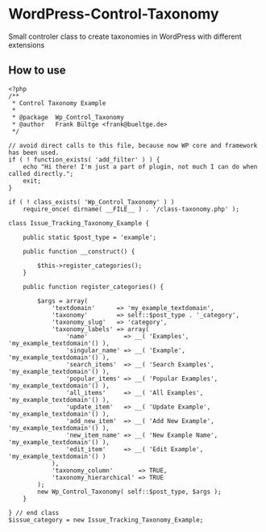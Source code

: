 # WordPress-Control-Taxonomy
Small controler class to create taxonomies in WordPress with different extensions

## How to use
	
	<?php
	/**
	 * Control Taxonomy Example
	 * 
	 * @package  Wp_Control_Taxonomy
	 * @author   Frank Bültge <frank@bueltge.de>
	 */

	// avoid direct calls to this file, because now WP core and framework has been used.
	if ( ! function_exists( 'add_filter' ) ) {
		echo "Hi there! I'm just a part of plugin, not much I can do when called directly.";
		exit;
	}

	if ( ! class_exists( 'Wp_Control_Taxonomy' ) )
		require_once( dirname( __FILE__ ) . '/class-taxonomy.php' );

	class Issue_Tracking_Taxonomy_Example {
		
		public static $post_type = 'example';
		
		public function __construct() {
			
			$this->register_categories();
		}
		
		public function register_categories() {
			
			$args = array(
				'textdomain'      => 'my_example_textdomain',
				'taxonomy'        => self::$post_type . '_category',
				'taxonomy_slug'   => 'category',
				'taxonomy_labels' => array(
					'name'          => __( 'Examples', 'my_example_textdomain'() ),
					'singular_name' => __( 'Example', 'my_example_textdomain'() ),
					'search_items'  => __( 'Search Examples', 'my_example_textdomain'() ),
					'popular_items' => __( 'Popular Examples', 'my_example_textdomain'() ),
					'all_items'     => __( 'All Examples', 'my_example_textdomain'() ),
					'update_item'   => __( 'Update Example', 'my_example_textdomain'() ),
					'add_new_item'  => __( 'Add New Example', 'my_example_textdomain'() ),
					'new_item_name' => __( 'New Example Name', 'my_example_textdomain'() ),
					'edit_item'     => __( 'Edit Example', 'my_example_textdomain'() )
				),
				'taxonomy_column'       => TRUE,
				'taxonomy_hierarchical' => TRUE
			);
			new Wp_Control_Taxonomy( self::$post_type, $args );
		}
		
	} // end class
	$issue_category = new Issue_Tracking_Taxonomy_Example;
	
